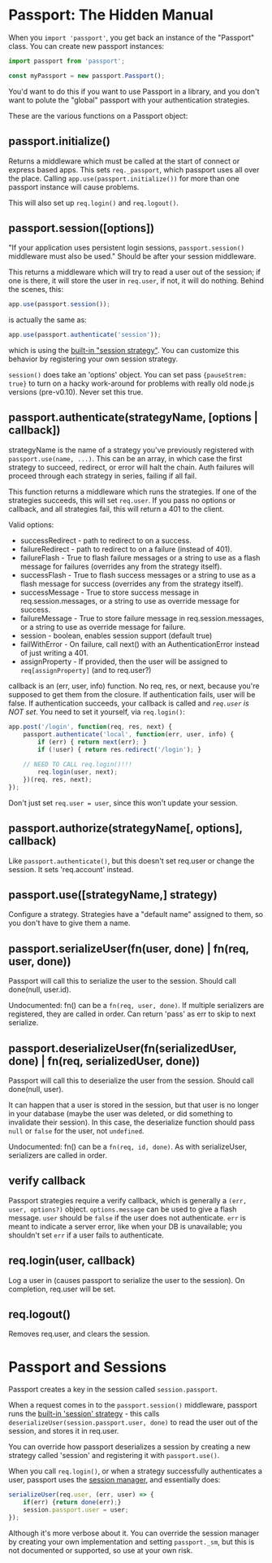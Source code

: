 # Passport: The Hidden Manual

When you `import 'passport'`, you get back an instance of the "Passport" class.  You can create new passport instances:

```js
import passport from 'passport';

const myPassport = new passport.Passport();
```

You'd want to do this if you want to use Passport in a library, and you don't want to polute the "global" passport with your authentication strategies.

These are the various functions on a Passport object:

## passport.initialize()

Returns a middleware which must be called at the start of connect or express based apps.  This sets `req._passport`, which passport uses all over the place.  Calling `app.use(passport.initialize())` for more than one passport instance will cause problems.

This will also set up `req.login()` and `req.logout()`.

## passport.session(\[options])

"If your application uses persistent login sessions, `passport.session()` middleware must also be used."  Should be after your session middleware.

This returns a middleware which will try to read a user out of the session; if one is there, it will store the user in `req.user`, if not, it will do nothing.  Behind the scenes, this:

```js
app.use(passport.session());
```

is actually the same as:

```js
app.use(passport.authenticate('session'));
```

which is using the [built-in "session strategy"](https://github.com/jaredhanson/passport/blob/2327a36e7c005ccc7134ad157b2f258b57aa0912/lib/strategies/session.js).  You can customize this behavior by registering your own session strategy.

`session()` does take an 'options' object.  You can set pass `{pauseStrem: true}` to turn on a hacky work-around for problems with really old node.js versions (pre-v0.10).  Never set this true.

## passport.authenticate(strategyName, \[options | callback])

strategyName is the name of a strategy you've previously registered with `passport.use(name, ...)`.  This can be an array, in which case the first strategy to succeed, redirect, or error will halt the chain.  Auth failures will proceed through each strategy in series, failing if all fail.

This function returns a middleware which runs the strategies.  If one of the strategies succeeds, this will set `req.user`.  If you pass no options or callback, and all strategies fail, this will return a 401 to the client.

Valid options:
* successRedirect - path to redirect to on a success.
* failureRedirect - path to redirect to on a failure (instead of 401).
* failureFlash - True to flash failure messages or a string to use as a flash message for failures (overrides any from the strategy itself).
* successFlash - True to flash success messages or a string to use as a flash message for success (overrides any from the strategy itself).
* successMessage - True to store success message in req.session.messages, or a string to use as override message for success.
* failureMessage - True to store failure message in req.session.messages, or a string to use as override message for failure.
* session - boolean, enables session support (default true)
* failWithError - On failure, call next() with an AuthenticationError instead of just writing a 401.
* assignProperty - If provided, then the user will be assigned to `req[assignProperty]` (and to req.user?)

callback is an (err, user, info) function.  No req, res, or next, because you're supposed to get them from the closure.  If authentication fails, user will be false.  If authentication succeeds, your callback is called and *`req.user` is NOT set*.  You need to set it yourself, via `req.login()`:

```js
app.post('/login', function(req, res, next) {
    passport.authenticate('local', function(err, user, info) {
        if (err) { return next(err); }
        if (!user) { return res.redirect('/login'); }
	
	// NEED TO CALL req.login()!!!
        req.login(user, next);
    })(req, res, next);
});
```

Don't just set `req.user = user`, since this won't update your session.
	
## passport.authorize(strategyName\[, options], callback)

Like `passport.authenticate()`, but this doesn't set req.user or change the session.  It sets 'req.account' instead.

## passport.use(\[strategyName,] strategy)

Configure a strategy.  Strategies have a "default name" assigned to them, so you don't have to give them a name.

## passport.serializeUser(fn(user, done) | fn(req, user, done))

Passport will call this to serialize the user to the session.  Should call done(null, user.id).

Undocumented: fn() can be a `fn(req, user, done)`.  If multiple serializers are registered, they are called in order.  Can return 'pass' as err to skip to next serialize.

## passport.deserializeUser(fn(serializedUser, done) | fn(req, serializedUser, done))

Passport will call this to deserialize the user from the session.  Should call done(null, user).

It can happen that a user is stored in the session, but that user is no longer in your database (maybe the user was deleted, or did something to invalidate their session).  In this case, the deserialize function should pass `null` or `false` for the user, not `undefined`.

Undocumented: fn() can be a `fn(req, id, done)`.  As with serializeUser, serializers are called in order.

## verify callback

Passport strategies require a verify callback, which is generally a `(err, user, options?)` object.  `options.message` can be used to give a flash message.  `user` should be `false` if the user does not authenticate.  `err` is meant to indicate a server error, like when your DB is unavailable; you shouldn't set `err` if a user fails to authenticate.

## req.login(user, callback)

Log a user in (causes passport to serialize the user to the session).  On completion, req.user will be set.

## req.logout()

Removes req.user, and clears the session.

# Passport and Sessions

Passport creates a key in the session called `session.passport`.

When a request comes in to the `passport.session()` middleware, passport runs the [built-in 'session' strategy](https://github.com/jaredhanson/passport/blob/2327a36e7c005ccc7134ad157b2f258b57aa0912/lib/strategies/session.js) - this calls `deserializeUser(session.passport.user, done)` to read the user out of the session, and stores it in req.user.

You can override how passport deserializes a session by creating a new strategy called 'session' and registering it with `passport.use()`.

When you call `req.login()`, or when a strategy successfully authenticates a user, passport uses the [session manager](https://github.com/jaredhanson/passport/blob/2327a36e7c005ccc7134ad157b2f258b57aa0912/lib/sessionmanager.js#L12-L28), and essentially does:

```js
serializeUser(req.user, (err, user) => {
    if(err) {return done(err);}
    session.passport.user = user;
});
```

Although it's more verbose about it.  You can override the session manager by creating your own implementation and setting `passport._sm`, but this is not documented or supported, so use at your own risk.
